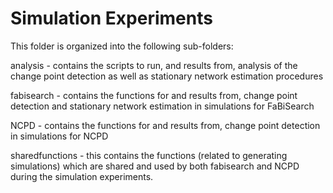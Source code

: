 # Simulation Experiments

This folder is organized into the following sub-folders:

analysis - contains the scripts to run, and results from, analysis of the change point detection as well as stationary network estimation procedures

fabisearch - contains the functions for and results from, change point detection and stationary network estimation in simulations for FaBiSearch

NCPD - contains the functions for and results from, change point detection in simulations for NCPD

sharedfunctions - this contains the functions (related to generating simulations) which are shared and used by both fabisearch and NCPD during the simulation experiments.